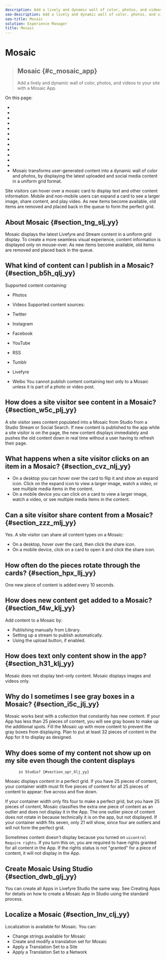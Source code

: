 ```yaml
---
description: Add a lively and dynamic wall of color, photos, and videos to your site with a Mosaic App.
seo-description: Add a lively and dynamic wall of color, photos, and videos to your site with a Mosaic App.
seo-title: Mosaic
solution: Experience Manager
title: Mosaic
---
```


# Mosaic


>## Mosaic {#c_mosaic_app}
>Add a lively and dynamic wall of color, photos, and videos to your site with a Mosaic App.

On this page:

* [](#c_mosaic_app/section_tng_slj_yy)
* [](#c_mosaic_app/section_b5h_qlj_yy)
* [](#c_mosaic_app/section_w5c_plj_yy)
* [](#c_mosaic_app/section_cvz_nlj_yy)
* [](#c_mosaic_app/section_zzz_mlj_yy)
* [](#c_mosaic_app/section_hpx_llj_yy)
* [](#c_mosaic_app/section_f4w_klj_yy)
* [](#c_mosaic_app/section_h31_klj_yy)
* [](#c_mosaic_app/section_i5c_jlj_yy)
* [](#c_mosaic_app/section_upr_hlj_yy)
* [](#c_mosaic_app/section_dwb_glj_yy)
* [](#c_mosaic_app/section_lnv_clj_yy)
* [](#mosaic)
Mosaic transforms user-generated content into a dynamic wall of color and photos, by displaying the latest uploaded and social media content in a uniform grid format.

Site visitors can hover over a mosaic card to display text and other content information. Mobile and non-mobile users can expand a card to see a larger image, share content, and play video. As new items become available, old items are removed and placed back in the queue to form the perfect grid.

## About Mosaic {#section_tng_slj_yy}

Mosaic displays the latest Livefyre and Stream content in a uniform grid display. To create a more seamless visual experience, content information is displayed only on mouse-over. As new items become available, old items are removed and placed back in the queue.

## What kind of content can I publish in a Mosaic? {#section_b5h_qlj_yy}

Supported content containing:

* Photos
* Videos
Supported content sources:

* Twitter
* Instagram
* Facebook
* YouTube
* RSS
* Tumblr
* Livefyre
* Weibo
You cannot publish content containing text only to a Mosaic unless it is part of a photo or video post.

## How does a site visitor see content in a Mosaic? {#section_w5c_plj_yy}

A site visitor sees content populated into a Mosaic from Studio from a Studio Stream or Social Search. If new content is published to the app while a site visitor is on the page, the new content displays immediately and pushes the old content down in real time without a user having to refresh their page.

## What happens when a site visitor clicks on an item in a Mosaic? {#section_cvz_nlj_yy}

* On a desktop you can hover over the card to flip it and show an expand icon. Click on the expand icon to view a larger image, watch a video, or see multiple media items in the content.
* On a mobile device you can click on a card to view a larger image, watch a video, or see multiple media items in the content.
## Can a site visitor share content from a Mosaic? {#section_zzz_mlj_yy}

Yes. A site visitor can share all content types on a Mosaic:

* On a desktop, hover over the card, then click the share icon.
* On a mobile device, click on a card to open it and click the share icon.
## How often do the pieces rotate through the cards? {#section_hpx_llj_yy}

One new piece of content is added every 10 seconds.

## How does new content get added to a Mosaic? {#section_f4w_klj_yy}

Add content to a Mosaic by:

* Publishing manually from Library.
* Setting up a stream to publish automatically.
* Using the upload button, if enabled.
## How does text only content show in the app? {#section_h31_klj_yy}

Mosaic does not display text-only content. Mosaic displays images and videos only.

## Why do I sometimes I see gray boxes in a Mosaic? {#section_i5c_jlj_yy}

Mosaic works best with a collection that constantly has new content. If your App has less than 25 pieces of content, you will see gray boxes to make up the additional spots. Fill the Mosaic up with more content to prevent the gray boxes from displaying. Plan to put at least 32 pieces of content in the App for it to display as designed.

## Why does some of my content not show up on my site even though the content displays
          in Studio? {#section_upr_hlj_yy}

Mosaic displays content in a perfect grid. If you have 25 pieces of content, your container width must fit five pieces of content for all 25 pieces of content to appear: five across and five down.

If your container width only fits four to make a perfect grid, but you have 25 pieces of content, Mosaic classifies the extra one piece of content as an outlier and does not display it in the App. The one outlier piece of content does not rotate in because technically it is on the app, but not displayed. If your container width fits seven, only 21 will show, since four are outliers and will not form the perfect grid.

Sometimes content doesn't display because you turned on `uicontrol Require rights`. If you turn this on, you are required to have rights granted for all content in the App. If the rights status is not "granted" for a piece of content, it will not display in the App.

## Create Mosaic Using Studio {#section_dwb_glj_yy}

You can create all Apps in Livefyre Studio the same way. See Creating Apps for details on how to create a Mosaic App in Studio using the standard process.
## Localize a Mosaic {#section_lnv_clj_yy}

Localization is available for Mosaic. You can:

* Change strings available for Mosaic
* Create and modify a translation set for Mosaic
* Apply a Translation Set to a Site
* Apply a Translation Set to a Network
